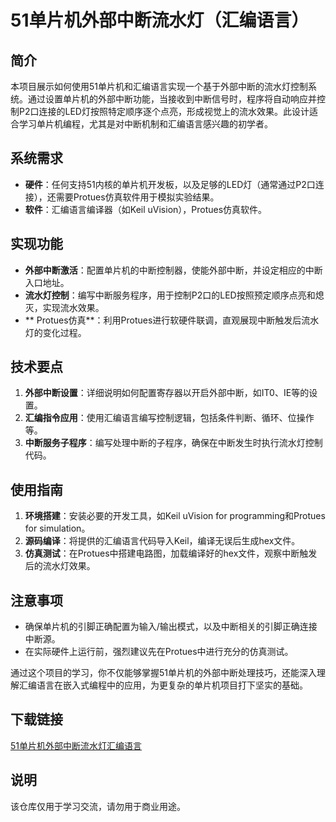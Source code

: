  # 51单片机外部中断流水灯（汇编语言）

 ## 简介

 本项目展示如何使用51单片机和汇编语言实现一个基于外部中断的流水灯控制系统。通过设置单片机的外部中断功能，当接收到中断信号时，程序将自动响应并控制P2口连接的LED灯按照特定顺序逐个点亮，形成视觉上的流水效果。此设计适合学习单片机编程，尤其是对中断机制和汇编语言感兴趣的初学者。

 ## 系统需求

 - **硬件**：任何支持51内核的单片机开发板，以及足够的LED灯（通常通过P2口连接），还需要Protues仿真软件用于模拟实验结果。
 - **软件**：汇编语言编译器（如Keil uVision），Protues仿真软件。

 ## 实现功能

 - **外部中断激活**：配置单片机的中断控制器，使能外部中断，并设定相应的中断入口地址。
 - **流水灯控制**：编写中断服务程序，用于控制P2口的LED按照预定顺序点亮和熄灭，实现流水效果。
 - ** Protues仿真**：利用Protues进行软硬件联调，直观展现中断触发后流水灯的变化过程。

 ## 技术要点

 1. **外部中断设置**：详细说明如何配置寄存器以开启外部中断，如IT0、IE等的设置。
 2. **汇编指令应用**：使用汇编语言编写控制逻辑，包括条件判断、循环、位操作等。
 3. **中断服务子程序**：编写处理中断的子程序，确保在中断发生时执行流水灯控制代码。

 ## 使用指南

 1. **环境搭建**：安装必要的开发工具，如Keil uVision for programming和Protues for simulation。
 2. **源码编译**：将提供的汇编语言代码导入Keil，编译无误后生成hex文件。
 3. **仿真测试**：在Protues中搭建电路图，加载编译好的hex文件，观察中断触发后的流水灯效果。

 ## 注意事项

 - 确保单片机的引脚正确配置为输入/输出模式，以及中断相关的引脚正确连接中断源。
 - 在实际硬件上运行前，强烈建议先在Protues中进行充分的仿真测试。

 通过这个项目的学习，你不仅能够掌握51单片机的外部中断处理技巧，还能深入理解汇编语言在嵌入式编程中的应用，为更复杂的单片机项目打下坚实的基础。

 ## 下载链接
 [51单片机外部中断流水灯汇编语言](https://pan.quark.cn/s/7dc74e6bf573)

 ## 说明

 该仓库仅用于学习交流，请勿用于商业用途。
